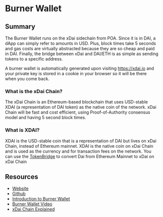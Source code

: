 # Burner Wallet

## Summary

The Burner Wallet runs on the xDai sidechain from POA. Since it is in DAI, a dApp can simply refer to amounts in USD. Plus, block times take 5 seconds and gas costs are virtually abstracted because they are so cheap and paid in DAI. Finally, the bridge between xDai and DAI/ETH is as simple as sending tokens to a specific address.

A burner wallet is automatically generated upon visiting https://xdai.io and your private key is stored in a cookie in your browser so it will be there when you come back. 

### What is the xDai Chain?

The xDai Chain is an Ethereum-based blockchain that uses USD-stable XDAI (a representation of DAI token) as the native coin of the network. xDai Chain will be fast and cost efficient, using Proof-of-Authority consensus model and having 5 second block times.

### What is XDAI?

XDAI is the USD-stable coin that is a representation of DAI but lives on xDai Chain, instead of Ethereum mainnet. XDAI is the native coin on xDai Chain and is used as the currency and for transaction fees on the network. You can use the [TokenBridge](https://dai-bridge.poa.network/) to convert Dai from Ethereum Mainnet to xDai on xDai Chain 

## Resources
* [Website](https://xdai.io)
* [Github](https://github.com/austintgriffith/burner-wallet)
* [Introduction to Burner Wallet](https://medium.com/gitcoin/ethereum-in-emerging-economies-b235f8dac2f2)
* [Burner Wallet Video](https://youtu.be/k1Ssz1dvcpk)
* [xDai Chain Explained](https://medium.com/poa-network/poa-network-partners-with-makerdao-on-xdai-chain-the-first-ever-usd-stable-blockchain-65a078c41e6a)
